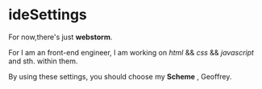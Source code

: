 # ideSettings
For now,there's just **webstorm**.

For I am an front-end engineer, I am working on *html* && *css* && *javascript* and sth. within them.

By using these settings, you should choose my **Scheme** , Geoffrey.
